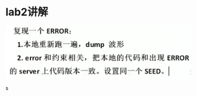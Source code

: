 # lab2讲解

![pic_ 2022-01-26 11.22.11.jpg](https://github.com/yiliang079/pic/blob/main/pic_%202022-01-26%2011.22.11.jpg?raw=true)



s